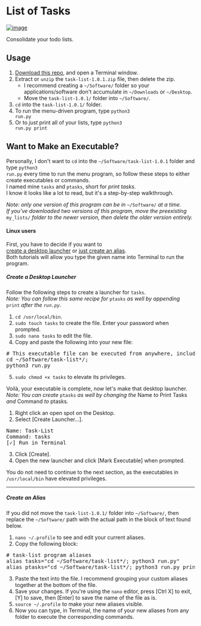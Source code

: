 # List of Tasks #

[![image](https://img.shields.io/badge/python-3.x-blue.svg)](https://www.python.org/downloads/)

Consolidate your todo lists.<br>

## Usage ##

 1. [Download this repo](https://github.com/Mas9311/task-list/archive/v1.0.1.zip), and open a Terminal window.
 1. Extract or <code>unzip</code> the <code>task-list-1.0.1.zip</code> file, then delete the zip.
    - I recommend creating a <code>\~/Software/</code> folder so your applications/software don't accumulate in <code>\~/Downloads</code> or <code>\~/Desktop</code>.
    - Move the <code>task-list-1.0.1/</code> folder into <code>\~/Software/</code>.
 3. <code>cd</code> into the <code>task-list-1.0.1/</code> folder.
 1. To run the menu-driven program, type <code>python3 run.py</code>
 1. Or to *just* print all of your lists, type <code>python3 run.py print</code>


## Want to Make an Executable? ##

Personally, I don't want to <code>cd</code> into the <code>\~/Software/task-list-1.0.1</code> folder and type <code>python3 run.py</code> every time to run the menu program, so follow these steps to either create executables or commands.<br>
I named mine <code>tasks</code> and <code>ptasks</code>, short for *print tasks*.<br>
I know it looks like a lot to read, but it's a step-by-step walkthrough.

*Note: only one version of this program can be in* <code>\~/Software/</code> *at a time.*<br>
*If you've downloaded two versions of this program, move the preexisting* <code>my_lists/</code> *folder to the newer version, then delete the older version entirely.*

#### Linux users ####

First, you have to decide if you want to<br>
[create a desktop launcher](https://github.com/Mas9311/task-list#create-a-desktop-launcher) 
or 
[just create an alias](https://github.com/Mas9311/task-list/blob/master/README.md#create-an-alias).<br>
Both tutorials will allow you type the given name into Terminal to run the program.

##### Create a Desktop Launcher #####

Follow the following steps to create a launcher for <code>tasks</code>.<br>
*Note: You can follow this same recipe for* <code>ptasks</code> *as well by appending* <code> print</code> *after the <code>run.py</code>*.

 1. <code>cd /usr/local/bin</code>.
 1. <code>sudo touch tasks</code> to create the file. Enter your password when prompted.
 1. <code>sudo nano tasks</code> to edit the file.
 1. Copy and paste the following into your new file:
<pre># This executable file can be executed from anywhere, including a desktop launcher!
cd ~/Software/task-list*/;
python3 run.py </pre>
 5. <code>sudo chmod +x tasks</code> to elevate its privileges.

Voilà, your executable is complete, now let's make that desktop launcher.
*Note: You can create* <code>ptasks</code> *as well by changing the* Name *to* Print Tasks *and* Command *to* ptasks.

 1. Right click an open spot on the Desktop.
 1. Select \[Create Launcher...].
<pre>Name: Task-List
Command: tasks
[✓] Run in Terminal</pre>
 3. Click \[Create].
 1. Open the new launcher and click \[Mark Executable] when prompted.

You do not need to continue to the next section, as the executables in <code>/usr/local/bin</code> have elevated privileges.

---

##### Create an Alias #####

If you did not move the <code>task-list-1.0.1/</code> folder into <code>\~/Software/</code>, then replace the <code>\~/Software/</code> path with the actual path in the block of text found below.

 1. <code>nano \~/.profile</code> to see and edit your current aliases.
 1. Copy the following block:
<pre># task-list program aliases
alias tasks="cd ~/Software/task-list*/; python3 run.py"
alias ptasks="cd ~/Software/task-list*/; python3 run.py print"</pre>
 3. Paste the text into the file. I recommend grouping your custom aliases together at the bottom of the file.
 1. Save your changes. If you're using the <code>nano</code> editor, press \[Ctrl X] to exit, \[Y] to save, then \[Enter] to save the name of the file as is.
 1. <code>source \~/.profile</code> to make your new aliases visible.
 1. Now you can type, in Terminal, the name of your new aliases from any folder to execute the corresponding commands.
